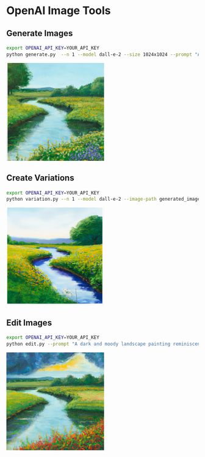 # OpenAI Image Tools


## Generate Images

```bash 
export OPENAI_API_KEY=YOUR_API_KEY
python generate.py  --n 1 --model dall-e-2 --size 1024x1024 --prompt "An impressionist-style landscape painting reminiscent of Monet or Manet. The scene showcases a peaceful countryside with a meandering river surrounded by vibrant greenery and blooming flowers."
```

<img src="generated_images/example.png" alt="Variation 0" width="256">

## Create Variations

```bash 
export OPENAI_API_KEY=YOUR_API_KEY
python variation.py --n 1 --model dall-e-2 --image-path generated_images/example.png --size 1024x1024
```

<img src="variation_images/example.png" alt="Variation 0" width="256">

## Edit Images

```bash 
export OPENAI_API_KEY=YOUR_API_KEY
python edit.py --prompt "A dark and moody landscape painting reminiscent of Monet or Manet. The scene showcases a stormy countryside with a meandering river surrounded by vibrant greenery and blooming flowers." --n 1 --model dall-e-2 --image-path generated_images/example.png  --mask-path masks/example.png
```

<img src="edited_images/example.png" alt="Variation 0" width="256">


